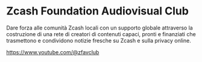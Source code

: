 # Zcash Foundation Audiovisual Club


Dare forza alle comunità Zcash locali con un supporto globale attraverso la costruzione di una rete di creatori di contenuti capaci, pronti e finanziati che trasmettono e condividono notizie fresche su Zcash e sulla privacy online. 

https://www.youtube.com/@zfavclub